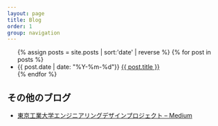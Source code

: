 ```yaml
---
layout: page
title: Blog
order: 1
group: navigation
---
```


<ul>
  {% assign posts = site.posts | sort:'date' | reverse %}
  {% for post in posts %}
    <li>
      <span class="post-meta">{{ post.date | date: "%Y-%m-%d"}}</span>
      <a href="{{ post.url | replace: 'index.html', ''}}">{{ post.title }}</a>
    </li>
  {% endfor %}
</ul>


## その他のブログ

* [東京工業大学エンジニアリングデザインプロジェクト – Medium](https://medium.com/titech-eng-and-design)
